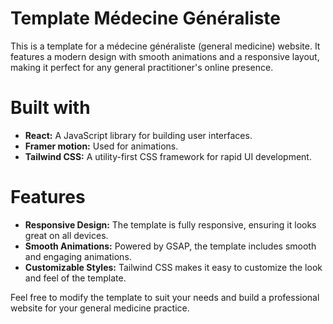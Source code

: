# Template Médecine Généraliste

This is a template for a médecine généraliste (general medicine) website. It features a modern design with smooth animations and a responsive layout, making it perfect for any general practitioner's online presence.

# Built with

+ **React:** A JavaScript library for building user interfaces.
+ **Framer motion:** Used for animations.
+ **Tailwind CSS:** A utility-first CSS framework for rapid UI development.

# Features
+ **Responsive Design:** The template is fully responsive, ensuring it looks great on all devices.
+ **Smooth Animations:** Powered by GSAP, the template includes smooth and engaging animations.
+ **Customizable Styles:** Tailwind CSS makes it easy to customize the look and feel of the template.



Feel free to modify the template to suit your needs and build a professional website for your general medicine practice.

